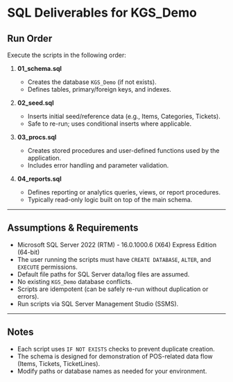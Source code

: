 # SQL Deliverables for KGS_Demo

## Run Order
Execute the scripts in the following order:

1. **01_schema.sql**  
   - Creates the database `KGS_Demo` (if not exists).  
   - Defines tables, primary/foreign keys, and indexes.

2. **02_seed.sql**  
   - Inserts initial seed/reference data (e.g., Items, Categories, Tickets).  
   - Safe to re-run; uses conditional inserts where applicable.

3. **03_procs.sql**  
   - Creates stored procedures and user-defined functions used by the application.  
   - Includes error handling and parameter validation.

4. **04_reports.sql**  
   - Defines reporting or analytics queries, views, or report procedures.  
   - Typically read-only logic built on top of the main schema.

---

## Assumptions & Requirements
- Microsoft SQL Server 2022 (RTM) - 16.0.1000.6 (X64)   Express Edition (64-bit)
- The user running the scripts must have `CREATE DATABASE`, `ALTER`, and `EXECUTE` permissions.  
- Default file paths for SQL Server data/log files are assumed.  
- No existing `KGS_Demo` database conflicts.  
- Scripts are idempotent (can be safely re-run without duplication or errors).  
- Run scripts via SQL Server Management Studio (SSMS).

---

## Notes
- Each script uses `IF NOT EXISTS` checks to prevent duplicate creation.  
- The schema is designed for demonstration of POS-related data flow (Items, Tickets, TicketLines).  
- Modify paths or database names as needed for your environment.
